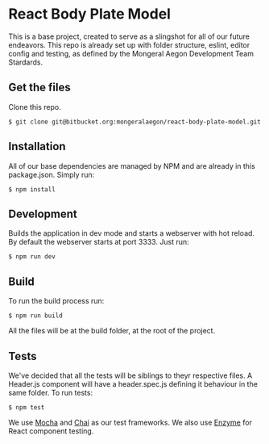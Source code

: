 # React Body Plate Model

This is a base project, created to serve as a slingshot for all of our future endeavors. This repo is already set up with folder structure, eslint, editor config and testing, as defined by the Mongeral Aegon Development Team Stardards.

## Get the files

Clone this repo.

```
$ git clone git@bitbucket.org:mongeralaegon/react-body-plate-model.git
```

## Installation

All of our base dependencies are managed by NPM and are already in this package.json. Simply run:

```
$ npm install
```

## Development

Builds the application in dev mode and starts a webserver with hot reload. By default the webserver starts at port 3333.
Just run:

```
$ npm run dev
```

## Build

To run the build process run:

```
$ npm run build
```

All the files will be at the build folder, at the root of the project.

## Tests

We've decided that all the tests will be siblings to theyr respective files. A Header.js component will have a header.spec.js defining it behaviour in the same folder. To run tests:

```
$ npm test
```

We use [Mocha](https://mochajs.org/) and [Chai](http://chaijs.com/) as our test frameworks. We also use [Enzyme](https://github.com/airbnb/enzyme) for React component testing.
